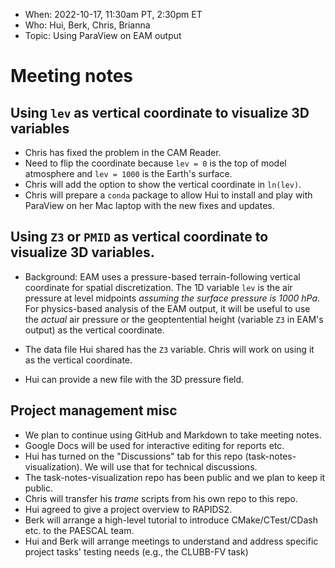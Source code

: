 - When: 2022-10-17, 11:30am PT, 2:30pm ET
- Who: Hui, Berk, Chris, Brianna
- Topic: Using ParaView on EAM output

# Meeting notes

## Using `lev` as vertical coordinate to visualize 3D variables

- Chris has fixed the problem in the CAM Reader. 
- Need to flip the coordinate because `lev = 0` is the top of model atmosphere and `lev = 1000` is the Earth's surface.
- Chris will add the option to show the vertical coordinate in `ln(lev)`.
- Chris will prepare a `conda` package to allow Hui to install and play with ParaView on her Mac laptop with the new fixes and updates.

## Using `Z3` or `PMID` as vertical coordinate to visualize 3D variables.

- Background: EAM uses a pressure-based terrain-following vertical coordinate for spatial discretization.
The 1D variable `lev` is the air pressure at level midpoints _assuming the surface pressure is 1000 hPa_.
For physics-based analysis of the EAM output, it will be useful to use the _actual_ air pressure
or the geoptentential height (variable `Z3` in EAM's output) as the vertical coordinate.

- The data file Hui shared has the `Z3` variable. Chris will work on using it as the vertical coordinate.
- Hui can provide a new file with the 3D pressure field.

## Project management misc

- We plan to continue using GitHub and Markdown to take meeting notes. 
- Google Docs will be used for interactive editing for reports etc.
- Hui has turned on the "Discussions" tab for this repo (task-notes-visualization). We will use that for technical discussions.
- The task-notes-visualization repo has been public and we plan to keep it public.
- Chris will transfer his _trame_ scripts from his own repo to this repo.
- Hui agreed to give a project overview to RAPIDS2.
- Berk will arrange a high-level tutorial to introduce CMake/CTest/CDash etc. to the PAESCAL team.
- Hui and Berk will arrange meetings to understand and address specific project tasks' testing needs (e.g., the CLUBB-FV task)
